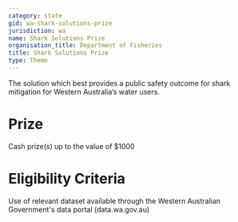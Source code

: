 ```yaml
---
category: state
gid: wa-shark-solutions-prize
jurisdiction: wa
name: Shark Solutions Prize
organisation_title: Department of Fisheries
title: Shark Solutions Prize
type: Theme
---
```


The solution which best provides a public safety outcome for shark mitigation for Western Australia’s water users.

# Prize
Cash prize(s) up to the value of $1000

# Eligibility Criteria
Use of relevant dataset available through the Western Australian Government's data portal (data.wa.gov.au)
